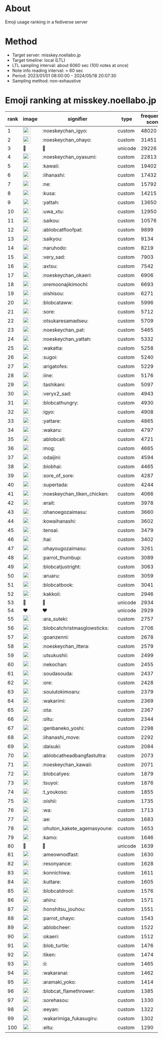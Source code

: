 # About
Emoji usage ranking in a fediverse server

# Method
- Target server: misskey.noellabo.jp
- Target timeline: local (LTL)
- LTL sampling interval: about 6060 sec (100 notes at once)
- Note info reading interval: > 60 sec
- Period: 2023/01/01 08:00:00 - 2024/05/18 20:07:30 
- Sampling method: non-exhaustive

# Emoji ranking at misskey.noellabo.jp

|rank|image|signifier|type|frequency score|
|----|----|----|----|----|
|1|<img height="24" src="https://misskey.noellabo.jp/emoji/noeskeychan_igyo.webp">|:noeskeychan_igyo:|custom|48020|
|2|<img height="24" src="https://misskey.noellabo.jp/emoji/noeskeychan_ohayo.webp">|:noeskeychan_ohayo:|custom|31451|
|3|🎉|🎉|unicode|29226|
|4|<img height="24" src="https://misskey.noellabo.jp/emoji/noeskeychan_oyasumi.webp">|:noeskeychan_oyasumi:|custom|22813|
|5|<img height="24" src="https://misskey.noellabo.jp/emoji/kawaii.webp">|:kawaii:|custom|19402|
|6|<img height="24" src="https://misskey.noellabo.jp/emoji/iihanashi.webp">|:iihanashi:|custom|17432|
|7|<img height="24" src="https://misskey.noellabo.jp/emoji/ne.webp">|:ne:|custom|15792|
|8|<img height="24" src="https://misskey.noellabo.jp/emoji/kusa.webp">|:kusa:|custom|14215|
|9|<img height="24" src="https://misskey.noellabo.jp/emoji/yattah.webp">|:yattah:|custom|13650|
|10|<img height="24" src="https://misskey.noellabo.jp/emoji/uwa_xtu.webp">|:uwa_xtu:|custom|12950|
|11|<img height="24" src="https://misskey.noellabo.jp/emoji/saikou.webp">|:saikou:|custom|10576|
|12|<img height="24" src="https://misskey.noellabo.jp/emoji/ablobcatfloofpat.webp">|:ablobcatfloofpat:|custom|9899|
|13|<img height="24" src="https://misskey.noellabo.jp/emoji/saikyou.webp">|:saikyou:|custom|9134|
|14|<img height="24" src="https://misskey.noellabo.jp/emoji/naruhodo.webp">|:naruhodo:|custom|8219|
|15|<img height="24" src="https://misskey.noellabo.jp/emoji/very_sad.webp">|:very_sad:|custom|7903|
|16|<img height="24" src="https://misskey.noellabo.jp/emoji/axtsu.webp">|:axtsu:|custom|7542|
|17|<img height="24" src="https://misskey.noellabo.jp/emoji/noeskeychan_okaeri.webp">|:noeskeychan_okaeri:|custom|6906|
|18|<img height="24" src="https://misskey.noellabo.jp/emoji/oremoonajikimochi.webp">|:oremoonajikimochi:|custom|6693|
|19|<img height="24" src="https://misskey.noellabo.jp/emoji/oishisou.webp">|:oishisou:|custom|6271|
|20|<img height="24" src="https://misskey.noellabo.jp/emoji/blobcataww.webp">|:blobcataww:|custom|5996|
|21|<img height="24" src="https://misskey.noellabo.jp/emoji/sore.webp">|:sore:|custom|5712|
|22|<img height="24" src="https://misskey.noellabo.jp/emoji/otsukaresamadseu.webp">|:otsukaresamadseu:|custom|5709|
|23|<img height="24" src="https://misskey.noellabo.jp/emoji/noeskeychan_pat.webp">|:noeskeychan_pat:|custom|5465|
|24|<img height="24" src="https://misskey.noellabo.jp/emoji/noeskeychan_yattah.webp">|:noeskeychan_yattah:|custom|5332|
|25|<img height="24" src="https://misskey.noellabo.jp/emoji/wakatta.webp">|:wakatta:|custom|5258|
|26|<img height="24" src="https://misskey.noellabo.jp/emoji/sugoi.webp">|:sugoi:|custom|5240|
|27|<img height="24" src="https://misskey.noellabo.jp/emoji/arigatofes.webp">|:arigatofes:|custom|5229|
|28|<img height="24" src="https://misskey.noellabo.jp/emoji/iine.webp">|:iine:|custom|5176|
|29|<img height="24" src="https://misskey.noellabo.jp/emoji/tashikani.webp">|:tashikani:|custom|5097|
|30|<img height="24" src="https://misskey.noellabo.jp/emoji/veryx2_sad.webp">|:veryx2_sad:|custom|4943|
|31|<img height="24" src="https://misskey.noellabo.jp/emoji/blobcathungry.webp">|:blobcathungry:|custom|4930|
|32|<img height="24" src="https://misskey.noellabo.jp/emoji/igyo.webp">|:igyo:|custom|4908|
|33|<img height="24" src="https://misskey.noellabo.jp/emoji/yattare.webp">|:yattare:|custom|4865|
|34|<img height="24" src="https://misskey.noellabo.jp/emoji/wakaru.webp">|:wakaru:|custom|4797|
|35|<img height="24" src="https://misskey.noellabo.jp/emoji/ablobcall.webp">|:ablobcall:|custom|4721|
|36|<img height="24" src="https://misskey.noellabo.jp/emoji/mog.webp">|:mog:|custom|4665|
|37|<img height="24" src="https://misskey.noellabo.jp/emoji/odaijini.webp">|:odaijini:|custom|4594|
|38|<img height="24" src="https://misskey.noellabo.jp/emoji/blobhai.webp">|:blobhai:|custom|4465|
|39|<img height="24" src="https://misskey.noellabo.jp/emoji/sore_of_sore.webp">|:sore_of_sore:|custom|4287|
|40|<img height="24" src="https://misskey.noellabo.jp/emoji/supertada.webp">|:supertada:|custom|4244|
|41|<img height="24" src="https://misskey.noellabo.jp/emoji/noeskeychan_tiken_chicken.webp">|:noeskeychan_tiken_chicken:|custom|4066|
|42|<img height="24" src="https://misskey.noellabo.jp/emoji/erait.webp">|:erait:|custom|3978|
|43|<img height="24" src="https://misskey.noellabo.jp/emoji/ohanoegozaimasu.webp">|:ohanoegozaimasu:|custom|3660|
|44|<img height="24" src="https://misskey.noellabo.jp/emoji/kowaihanashi.webp">|:kowaihanashi:|custom|3602|
|45|<img height="24" src="https://misskey.noellabo.jp/emoji/tensai.webp">|:tensai:|custom|3479|
|46|<img height="24" src="https://misskey.noellabo.jp/emoji/hai.webp">|:hai:|custom|3402|
|47|<img height="24" src="https://misskey.noellabo.jp/emoji/ohayougozaimasu.webp">|:ohayougozaimasu:|custom|3261|
|48|<img height="24" src="https://misskey.noellabo.jp/emoji/parrot_thumbup.webp">|:parrot_thumbup:|custom|3089|
|49|<img height="24" src="https://misskey.noellabo.jp/emoji/blobcatjustright.webp">|:blobcatjustright:|custom|3063|
|50|<img height="24" src="https://misskey.noellabo.jp/emoji/aruaru.webp">|:aruaru:|custom|3059|
|51|<img height="24" src="https://misskey.noellabo.jp/emoji/blobcatbook.webp">|:blobcatbook:|custom|3041|
|52|<img height="24" src="https://misskey.noellabo.jp/emoji/kakkoii.webp">|:kakkoii:|custom|2946|
|53|🍗|🍗|unicode|2934|
|54|❤|❤|unicode|2929|
|55|<img height="24" src="https://misskey.noellabo.jp/emoji/ara_suteki.webp">|:ara_suteki:|custom|2757|
|56|<img height="24" src="https://misskey.noellabo.jp/emoji/blobcatchristmasglowsticks.webp">|:blobcatchristmasglowsticks:|custom|2706|
|57|<img height="24" src="https://misskey.noellabo.jp/emoji/goanzenni.webp">|:goanzenni:|custom|2678|
|58|<img height="24" src="https://misskey.noellabo.jp/emoji/noeskeychan_ittera.webp">|:noeskeychan_ittera:|custom|2579|
|59|<img height="24" src="https://misskey.noellabo.jp/emoji/utsukushii.webp">|:utsukushii:|custom|2499|
|60|<img height="24" src="https://misskey.noellabo.jp/emoji/nekochan.webp">|:nekochan:|custom|2455|
|61|<img height="24" src="https://misskey.noellabo.jp/emoji/soudasouda.webp">|:soudasouda:|custom|2437|
|62|<img height="24" src="https://misskey.noellabo.jp/emoji/ore.webp">|:ore:|custom|2428|
|63|<img height="24" src="https://misskey.noellabo.jp/emoji/souiutokimoaru.webp">|:souiutokimoaru:|custom|2379|
|64|<img height="24" src="https://misskey.noellabo.jp/emoji/wakarimi.webp">|:wakarimi:|custom|2369|
|65|<img height="24" src="https://misskey.noellabo.jp/emoji/ota.webp">|:ota:|custom|2367|
|66|<img height="24" src="https://misskey.noellabo.jp/emoji/oltu.webp">|:oltu:|custom|2344|
|67|<img height="24" src="https://misskey.noellabo.jp/emoji/genbaneko_yoshi.webp">|:genbaneko_yoshi:|custom|2298|
|68|<img height="24" src="https://misskey.noellabo.jp/emoji/iihanashi_move.webp">|:iihanashi_move:|custom|2292|
|69|<img height="24" src="https://misskey.noellabo.jp/emoji/daisuki.webp">|:daisuki:|custom|2084|
|70|<img height="24" src="https://misskey.noellabo.jp/emoji/ablobcatheadbangfastultra.webp">|:ablobcatheadbangfastultra:|custom|2073|
|71|<img height="24" src="https://misskey.noellabo.jp/emoji/noeskeychan_kawaii.webp">|:noeskeychan_kawaii:|custom|2071|
|72|<img height="24" src="https://misskey.noellabo.jp/emoji/blobcatyes.webp">|:blobcatyes:|custom|1879|
|73|<img height="24" src="https://misskey.noellabo.jp/emoji/tsuyoi.webp">|:tsuyoi:|custom|1876|
|74|<img height="24" src="https://misskey.noellabo.jp/emoji/t_youkoso.webp">|:t_youkoso:|custom|1855|
|75|<img height="24" src="https://misskey.noellabo.jp/emoji/oishii.webp">|:oishii:|custom|1735|
|76|<img height="24" src="https://misskey.noellabo.jp/emoji/wa.webp">|:wa:|custom|1713|
|77|<img height="24" src="https://misskey.noellabo.jp/emoji/ae.webp">|:ae:|custom|1683|
|78|<img height="24" src="https://misskey.noellabo.jp/emoji/ohuton_kakete_agemasyoune.webp">|:ohuton_kakete_agemasyoune:|custom|1653|
|79|<img height="24" src="https://misskey.noellabo.jp/emoji/kamo.webp">|:kamo:|custom|1646|
|80|👀|👀|unicode|1639|
|81|<img height="24" src="https://misskey.noellabo.jp/emoji/ameownodfast.webp">|:ameownodfast:|custom|1630|
|82|<img height="24" src="https://misskey.noellabo.jp/emoji/resonyance.webp">|:resonyance:|custom|1628|
|83|<img height="24" src="https://misskey.noellabo.jp/emoji/konnichiwa.webp">|:konnichiwa:|custom|1611|
|84|<img height="24" src="https://misskey.noellabo.jp/emoji/kuttare.webp">|:kuttare:|custom|1605|
|85|<img height="24" src="https://misskey.noellabo.jp/emoji/blobcatdrool.webp">|:blobcatdrool:|custom|1576|
|86|<img height="24" src="https://misskey.noellabo.jp/emoji/ahiru.webp">|:ahiru:|custom|1571|
|87|<img height="24" src="https://misskey.noellabo.jp/emoji/honshitsu_jouhou.webp">|:honshitsu_jouhou:|custom|1551|
|88|<img height="24" src="https://misskey.noellabo.jp/emoji/parrot_ohayo.webp">|:parrot_ohayo:|custom|1543|
|89|<img height="24" src="https://misskey.noellabo.jp/emoji/ablobcheer.webp">|:ablobcheer:|custom|1522|
|90|<img height="24" src="https://misskey.noellabo.jp/emoji/okaeri.webp">|:okaeri:|custom|1512|
|91|<img height="24" src="https://misskey.noellabo.jp/emoji/blob_turtle.webp">|:blob_turtle:|custom|1476|
|92|<img height="24" src="https://misskey.noellabo.jp/emoji/tiken.webp">|:tiken:|custom|1474|
|93|<img height="24" src="https://misskey.noellabo.jp/emoji/ii.webp">|:ii:|custom|1465|
|94|<img height="24" src="https://misskey.noellabo.jp/emoji/wakaranai.webp">|:wakaranai:|custom|1462|
|95|<img height="24" src="https://misskey.noellabo.jp/emoji/aramaki_yoko.webp">|:aramaki_yoko:|custom|1414|
|96|<img height="24" src="https://misskey.noellabo.jp/emoji/blobcat_flamethrower.webp">|:blobcat_flamethrower:|custom|1385|
|97|<img height="24" src="https://misskey.noellabo.jp/emoji/sorehasou.webp">|:sorehasou:|custom|1330|
|98|<img height="24" src="https://misskey.noellabo.jp/emoji/eeyan.webp">|:eeyan:|custom|1322|
|99|<img height="24" src="https://misskey.noellabo.jp/emoji/wakarimiga_fukasugiru.webp">|:wakarimiga_fukasugiru:|custom|1302|
|100|<img height="24" src="https://misskey.noellabo.jp/emoji/eltu.webp">|:eltu:|custom|1290|
